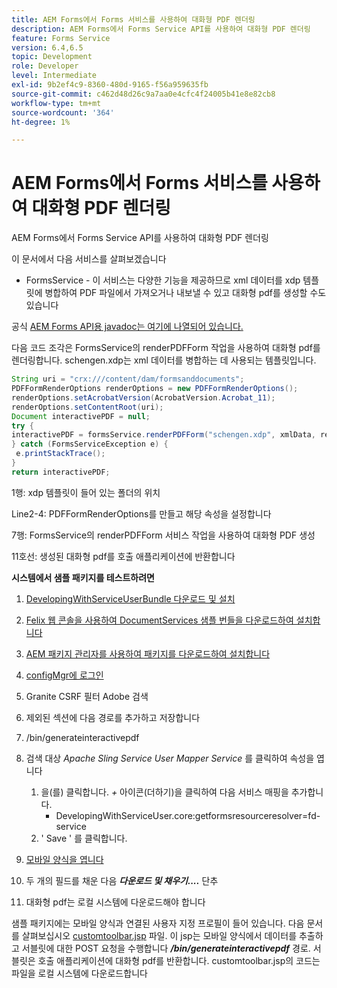 ```yaml
---
title: AEM Forms에서 Forms 서비스를 사용하여 대화형 PDF 렌더링
description: AEM Forms에서 Forms Service API를 사용하여 대화형 PDF 렌더링
feature: Forms Service
version: 6.4,6.5
topic: Development
role: Developer
level: Intermediate
exl-id: 9b2ef4c9-8360-480d-9165-f56a959635fb
source-git-commit: c462d48d26c9a7aa0e4cfc4f24005b41e8e82cb8
workflow-type: tm+mt
source-wordcount: '364'
ht-degree: 1%

---
```


# AEM Forms에서 Forms 서비스를 사용하여 대화형 PDF 렌더링

AEM Forms에서 Forms Service API를 사용하여 대화형 PDF 렌더링

이 문서에서 다음 서비스를 살펴보겠습니다

* FormsService - 이 서비스는 다양한 기능을 제공하므로 xml 데이터를 xdp 템플릿에 병합하여 PDF 파일에서 가져오거나 내보낼 수 있고 대화형 pdf를 생성할 수도 있습니다

공식 [AEM Forms API용 javadoc는 여기에 나열되어 있습니다.](https://helpx.adobe.com/aem-forms/6/javadocs/com/adobe/fd/output/api/package-summary.html)

다음 코드 조각은 FormsService의 renderPDFForm 작업을 사용하여 대화형 pdf를 렌더링합니다. schengen.xdp는 xml 데이터를 병합하는 데 사용되는 템플릿입니다.

```java
String uri = "crx:///content/dam/formsanddocuments";
PDFFormRenderOptions renderOptions = new PDFFormRenderOptions();
renderOptions.setAcrobatVersion(AcrobatVersion.Acrobat_11);
renderOptions.setContentRoot(uri);
Document interactivePDF = null;
try {
interactivePDF = formsService.renderPDFForm("schengen.xdp", xmlData, renderOptions);
} catch (FormsServiceException e) {
 e.printStackTrace();
}
return interactivePDF;
```

1행: xdp 템플릿이 들어 있는 폴더의 위치

Line2-4: PDFFormRenderOptions를 만들고 해당 속성을 설정합니다

7행: FormsService의 renderPDFForm 서비스 작업을 사용하여 대화형 PDF 생성

11호선: 생성된 대화형 pdf를 호출 애플리케이션에 반환합니다

**시스템에서 샘플 패키지를 테스트하려면**
1. [DevelopingWithServiceUserBundle 다운로드 및 설치](/help/forms/assets/common-osgi-bundles/DevelopingWithServiceUser.jar)
1. [Felix 웹 콘솔을 사용하여 DocumentServices 샘플 번들을 다운로드하여 설치합니다](/help/forms/assets/common-osgi-bundles/AEMFormsDocumentServices.core-1.0-SNAPSHOT.jar)
1. [AEM 패키지 관리자를 사용하여 패키지를 다운로드하여 설치합니다](assets/downloadinteractivepdffrommobileform.zip)

1. [configMgr에 로그인](http://localhost:4502/system/console/configMgr)
1. Granite CSRF 필터 Adobe 검색
1. 제외된 섹션에 다음 경로를 추가하고 저장합니다
1. /bin/generateinteractivepdf
1. 검색 대상 _Apache Sling Service User Mapper Service_ 를 클릭하여 속성을 엽니다
   1. 을(를) 클릭합니다. *+* 아이콘(더하기)을 클릭하여 다음 서비스 매핑을 추가합니다.
      * DevelopingWithServiceUser.core:getformsresourceresolver=fd-service
   1. &#39; Save &#39; 를 클릭합니다.
1. [모바일 양식을 엽니다](http://localhost:4502/content/dam/formsanddocuments/schengen.xdp/jcr:content)
1. 두 개의 필드를 채운 다음 ***다운로드 및 채우기....*** 단추
1. 대화형 pdf는 로컬 시스템에 다운로드해야 합니다


샘플 패키지에는 모바일 양식과 연결된 사용자 지정 프로필이 들어 있습니다. 다음 문서를 살펴보십시오 [customtoolbar.jsp](http://localhost:4502/apps/AEMFormsDemoListings/customprofiles/addImageToMobileForm/demo/customtoolbar.jsp) 파일. 이 jsp는 모바일 양식에서 데이터를 추출하고 서블릿에 대한 POST 요청을 수행합니다 ***/bin/generateinteractivepdf*** 경로. 서블릿은 호출 애플리케이션에 대화형 pdf를 반환합니다. customtoolbar.jsp의 코드는 파일을 로컬 시스템에 다운로드합니다
